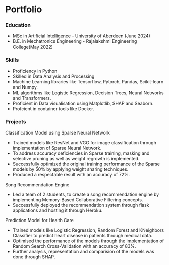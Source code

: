 # Portfolio

### Education
* MSc in Artificial Intelligence - University of Aberdeen (June 2024)
* B.E. in Mechatronics Engineering - Rajalakshmi Engineering College(May 2022)

### Skills
* Proficiency in Python
* Skilled in Data Analysis and Processing
* Machine Learning libraries like Tensorflow, Pytorch, Pandas, Scikit-learn and Numpy.
* ML algorithms like Logistic Regression, Decision Trees, Neural Networks and Transformers.
* Proficient in Data visualisation using Matplotlib, SHAP and Seaborn.
* Profcient in container tools like Docker.

### Projects
Classification Model using Sparse Neural Network
* Trained models like ResNet and VGG for image classification through implementation of Sparse Neural Network.
* To address accuracy deficiencies in Sparse training, masking and selective pruning as well as weight regrowth is implemented.
* Successfully optimized the original training performance of the Sparse models by 50% by applying weight sharing techniques.
* Produced a respectable result with an accuracy of 72%.

Song Recommendation Engine
* Led a team of 2 students, to create a song recommendation engine by implementing Memory-Based Collaborative Filtering concepts.
* Successfully deployed the recommendation system through flask applications and hosting it through Heroku.

Prediction Model for Health Care
* Trained models like Logistic Regression, Random Forest and KNeighbors Classifier to predict heart disease in patients through medical data.
* Optimised the performance of the models through the implementation of Random Search Cross-Validation with an accuracy of 83%.
* Further analysis, representation and comparision of the models was done through SHAP.
